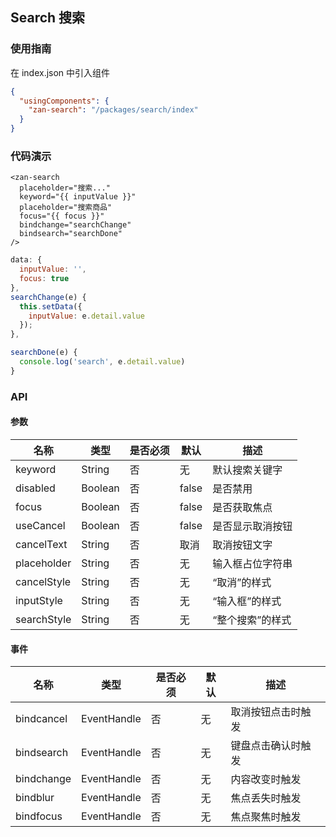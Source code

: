 ## Search 搜索

### 使用指南
在 index.json 中引入组件
```json
{
  "usingComponents": {
    "zan-search": "/packages/search/index"
  }
}
```

### 代码演示

```wxml
<zan-search
  placeholder="搜索..."
  keyword="{{ inputValue }}"
  placeholder="搜索商品"
  focus="{{ focus }}"
  bindchange="searchChange"
  bindsearch="searchDone"
/>
```

```js
data: {
  inputValue: '',
  focus: true
},
searchChange(e) {
  this.setData({
    inputValue: e.detail.value
  });
},

searchDone(e) {
  console.log('search', e.detail.value)
}
```

### API

#### 参数
| 名称             | 类型        | 是否必须 | 默认  | 描述                                                |
| ---------------- | ----------- | -------- | ----- | --------------------------------------------------- |
| keyword          | String      | 否       | 无    | 默认搜索关键字                                      |
| disabled         | Boolean     | 否       | false | 是否禁用                                          |
| focus            | Boolean     | 否       | false | 是否获取焦点                                       |
| useCancel        | Boolean     | 否       | false | 是否显示取消按钮                                    |
| cancelText       | String      | 否       | 取消  | 取消按钮文字                                        |                          |
| placeholder      | String      | 否       | 无    | 输入框占位字符串                                    |
| cancelStyle      | String      | 否       | 无     | “取消”的样式                                      |
| inputStyle       | String      | 否       | 无     | “输入框”的样式
| searchStyle      | String      | 否       | 无     | “整个搜索”的样式

#### 事件

| 名称             | 类型        | 是否必须 | 默认  | 描述
| ---------------- | ----------- | -------- | ----- | ------|
| bindcancel       | EventHandle | 否       | 无    | 取消按钮点击时触发
| bindsearch       | EventHandle | 否       | 无    | 键盘点击确认时触发
| bindchange       | EventHandle | 否       | 无    | 内容改变时触发
| bindblur       | EventHandle | 否       | 无    | 焦点丢失时触发
| bindfocus       | EventHandle | 否       | 无    | 焦点聚焦时触发
